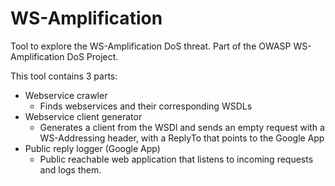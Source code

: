 WS-Amplification
================

Tool to explore the WS-Amplification DoS threat. Part of the OWASP WS-Amplification DoS Project.

This tool contains 3 parts:

- Webservice crawler
    - Finds webservices and their corresponding WSDLs
- Webservice client generator
    - Generates a client from the WSDl and sends an empty request with a WS-Addressing header, with a ReplyTo that points to the Google App
- Public reply logger (Google App)
    - Public reachable web application that listens to incoming requests and logs them.
